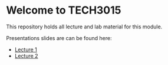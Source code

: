 # Welcome to TECH3015

This repository holds all lecture and lab material for this module.

Presentations slides are can be found here:

- [Lecture 1](https://fania.github.io/presents?DaveEveritt/TECH3015/lecture-01)
- [Lecture 2](https://fania.github.io/presents?DaveEveritt/TECH3015/lecture-02)